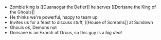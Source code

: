 * Zombie king is [[Duanaogar the Defier]] he serves [[Dorisane the King of the Ghouls]]
* He thinks we're powerful, happy to team up
* Invites us for a feast to discuss stuff, [[House of Screams]] at Sundown
* Ghouls ok, Demons not
* Dorisane is an Exarch of Orcus, so this guy is a *big deal* 





































































































































































































































































































































































































































































































































































































































































































































































































































































































































































































































































































































































































































































































































































































































































































































































































































































































































































































































































































































































































































































































